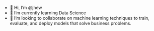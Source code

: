 - 👋 Hi, I’m @jhew
- 🌱 I’m currently learning Data Science
- 💞️ I’m looking to collaborate on machine learning techniques to train, evaluate, and deploy models that solve business problems. 


<!---
jhew/jhew is a ✨ special ✨ repository because its `README.md` (this file) appears on your GitHub profile.
You can click the Preview link to take a look at your changes.
--->
